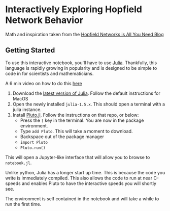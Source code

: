 # Interactively Exploring Hopfield Network Behavior 

Math and inspiration taken from the [Hopfield Networks is All You Need Blog](https://ml-jku.github.io/hopfield-layers/)

## Getting Started
To use this interactive notebook, you'll have to use [Julia](https://julialang.org/downloads/). Thankfully, this language is rapidly growing in popularity and is designed to be simple to code in for scientists and mathematicians.

A 6 min video on how to do this [here](https://www.youtube.com/watch?v=OOjKEgbt8AI)

1. Download the [latest version of Julia](https://julialang.org/downloads/). Follow the default instructions for MacOS
2. Open the newly installed `julia-1.5.x`. This should open a terminal with a julia instance.
3. Install [Pluto.jl](https://github.com/fonsp/Pluto.jl). Follow the instructions on that repo, or below:
    - Press the `[` key in the terminal. You are now in the package environment.
    - Type `add Pluto`. This will take a moment to download.
    - Backspace out of the package manager
    - `import Pluto`
    - `Pluto.run()`

This will open a Jupyter-like interface that will allow you to browse to `notebook.jl`.

Unlike python, Julia has a longer start up time. This is because the code you write is immediately compiled. This also allows the code to run at near C-speeds and enables Pluto to have the interactive speeds you will shortly see.

The environment is self contained in the notebook and will take a while to run the first time.